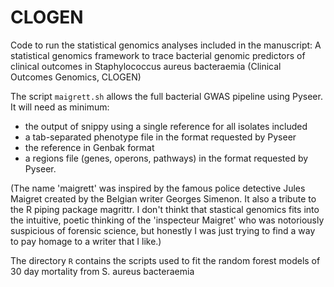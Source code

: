 # CLOGEN

Code to run the statistical genomics analyses included in the manuscript: A statistical genomics framework to trace bacterial genomic predictors of clinical outcomes in Staphylococcus aureus bacteraemia (Clinical Outcomes Genomics, CLOGEN)

The script `maigrett.sh` allows the full bacterial GWAS pipeline using Pyseer. It will need as minimum:
- the output of snippy using a single reference for all isolates included
- a tab-separated phenotype file in the format requested by Pyseer
- the reference in Genbak format
- a regions file (genes, operons, pathways) in the format requested by Pyseer.

(The name 'maigrett' was inspired by the famous police detective Jules Maigret created by the Belgian writer Georges Simenon. It also a tribute to the R piping package magrittr. I don't thinkt that stastical genomics fits into the intuitive, poetic thinking of the 'inspecteur Maigret' who was notoriously suspicious of forensic science, but honestly I was just trying to find a way to pay homage to a writer that I like.)

The directory `R` contains the scripts used to fit the random forest models of 30 day mortality from S. aureus bacteraemia
